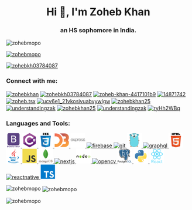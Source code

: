 <h1 align="center">Hi 👋, I'm Zoheb Khan</h1>
<h3 align="center">an HS sophomore in India.</h3>

<p align="left"> <img src="https://komarev.com/ghpvc/?username=zohebmopo&label=Profile%20views&color=0e75b6&style=flat" alt="zohebmopo" /> </p>

<p align="left"> <a href="https://github.com/ryo-ma/github-profile-trophy"><img src="https://github-profile-trophy.vercel.app/?username=zohebmopo" alt="zohebmopo" /></a> </p>

<p align="left"> <a href="https://twitter.com/zohebkh03784087" target="blank"><img src="https://img.shields.io/twitter/follow/zohebkh03784087?logo=twitter&style=for-the-badge" alt="zohebkh03784087" /></a> </p>

<h3 align="left">Connect with me:</h3>
<p align="left">
<a href="https://dev.to/zohebkhan" target="blank"><img align="center" src="https://cdn.jsdelivr.net/npm/simple-icons@3.0.1/icons/dev-dot-to.svg" alt="zohebkhan" height="30" width="40" /></a>
<a href="https://twitter.com/zohebkh03784087" target="blank"><img align="center" src="https://raw.githubusercontent.com/rahuldkjain/github-profile-readme-generator/neutral-icons/src/images/icons/Social/twitter.svg" alt="zohebkh03784087" height="30" width="40" /></a>
<a href="https://linkedin.com/in/zoheb-khan-4417101b9" target="blank"><img align="center" src="https://raw.githubusercontent.com/rahuldkjain/github-profile-readme-generator/neutral-icons/src/images/icons/Social/linked-in-alt.svg" alt="zoheb-khan-4417101b9" height="30" width="40" /></a>
<a href="https://stackoverflow.com/users/14871742" target="blank"><img align="center" src="https://raw.githubusercontent.com/rahuldkjain/github-profile-readme-generator/neutral-icons/src/images/icons/Social/stack-overflow.svg" alt="14871742" height="30" width="40" /></a>
<a href="https://instagram.com/zoheb.tsx" target="blank"><img align="center" src="https://raw.githubusercontent.com/rahuldkjain/github-profile-readme-generator/neutral-icons/src/images/icons/Social/instagram.svg" alt="zoheb.tsx" height="30" width="40" /></a>
<a href="https://www.youtube.com/c/ucv6e1_21vkosivuabvywlgw" target="blank"><img align="center" src="https://raw.githubusercontent.com/rahuldkjain/github-profile-readme-generator/neutral-icons/src/images/icons/Social/youtube.svg" alt="ucv6e1_21vkosivuabvywlgw" height="30" width="40" /></a>
<a href="https://www.codechef.com/users/zohebkhan25" target="blank"><img align="center" src="https://cdn.jsdelivr.net/npm/simple-icons@3.1.0/icons/codechef.svg" alt="zohebkhan25" height="30" width="40" /></a>
<a href="https://www.hackerrank.com/understandingzak" target="blank"><img align="center" src="https://raw.githubusercontent.com/rahuldkjain/github-profile-readme-generator/neutral-icons/src/images/icons/Social/hackerrank.svg" alt="understandingzak" height="30" width="40" /></a>
<a href="https://codeforces.com/profile/zohebkhan25" target="blank"><img align="center" src="https://cdn.jsdelivr.net/npm/simple-icons@3.0.1/icons/codeforces.svg" alt="zohebkhan25" height="30" width="40" /></a>
<a href="https://auth.geeksforgeeks.org/user/understandingzak" target="blank"><img align="center" src="https://raw.githubusercontent.com/rahuldkjain/github-profile-readme-generator/neutral-icons/src/images/icons/Social/geeks-for-geeks.svg" alt="understandingzak" height="30" width="40" /></a>
<a href="https://discord.gg/ryHh2WBq" target="blank"><img align="center" src="https://raw.githubusercontent.com/rahuldkjain/github-profile-readme-generator/neutral-icons/src/images/icons/Social/discord.svg" alt="ryHh2WBq" height="30" width="40" /></a>
</p>

<h3 align="left">Languages and Tools:</h3>
<p align="left"> <a href="https://getbootstrap.com" target="_blank"> <img src="https://raw.githubusercontent.com/devicons/devicon/master/icons/bootstrap/bootstrap-plain-wordmark.svg" alt="bootstrap" width="40" height="40"/> </a> <a href="https://www.w3schools.com/cs/" target="_blank"> <img src="https://raw.githubusercontent.com/devicons/devicon/master/icons/csharp/csharp-original.svg" alt="csharp" width="40" height="40"/> </a> <a href="https://www.w3schools.com/css/" target="_blank"> <img src="https://raw.githubusercontent.com/devicons/devicon/master/icons/css3/css3-original-wordmark.svg" alt="css3" width="40" height="40"/> </a> <a href="https://d3js.org/" target="_blank"> <img src="https://raw.githubusercontent.com/devicons/devicon/master/icons/d3js/d3js-original.svg" alt="d3js" width="40" height="40"/> </a> <a href="https://expressjs.com" target="_blank"> <img src="https://raw.githubusercontent.com/devicons/devicon/master/icons/express/express-original-wordmark.svg" alt="express" width="40" height="40"/> </a> <a href="https://firebase.google.com/" target="_blank"> <img src="https://www.vectorlogo.zone/logos/firebase/firebase-icon.svg" alt="firebase" width="40" height="40"/> </a> <a href="https://git-scm.com/" target="_blank"> <img src="https://www.vectorlogo.zone/logos/git-scm/git-scm-icon.svg" alt="git" width="40" height="40"/> </a> <a href="https://golang.org" target="_blank"> <img src="https://raw.githubusercontent.com/devicons/devicon/master/icons/go/go-original.svg" alt="go" width="40" height="40"/> </a> <a href="https://graphql.org" target="_blank"> <img src="https://www.vectorlogo.zone/logos/graphql/graphql-icon.svg" alt="graphql" width="40" height="40"/> </a> <a href="https://www.w3.org/html/" target="_blank"> <img src="https://raw.githubusercontent.com/devicons/devicon/master/icons/html5/html5-original-wordmark.svg" alt="html5" width="40" height="40"/> </a> <a href="https://www.java.com" target="_blank"> <img src="https://raw.githubusercontent.com/devicons/devicon/master/icons/java/java-original.svg" alt="java" width="40" height="40"/> </a> <a href="https://developer.mozilla.org/en-US/docs/Web/JavaScript" target="_blank"> <img src="https://raw.githubusercontent.com/devicons/devicon/master/icons/javascript/javascript-original.svg" alt="javascript" width="40" height="40"/> </a> <a href="https://www.mongodb.com/" target="_blank"> <img src="https://raw.githubusercontent.com/devicons/devicon/master/icons/mongodb/mongodb-original-wordmark.svg" alt="mongodb" width="40" height="40"/> </a> <a href="https://nextjs.org/" target="_blank"> <img src="https://cdn.worldvectorlogo.com/logos/nextjs-3.svg" alt="nextjs" width="40" height="40"/> </a> <a href="https://nodejs.org" target="_blank"> <img src="https://raw.githubusercontent.com/devicons/devicon/master/icons/nodejs/nodejs-original-wordmark.svg" alt="nodejs" width="40" height="40"/> </a> <a href="https://opencv.org/" target="_blank"> <img src="https://www.vectorlogo.zone/logos/opencv/opencv-icon.svg" alt="opencv" width="40" height="40"/> </a> <a href="https://www.postgresql.org" target="_blank"> <img src="https://raw.githubusercontent.com/devicons/devicon/master/icons/postgresql/postgresql-original-wordmark.svg" alt="postgresql" width="40" height="40"/> </a> <a href="https://www.python.org" target="_blank"> <img src="https://raw.githubusercontent.com/devicons/devicon/master/icons/python/python-original.svg" alt="python" width="40" height="40"/> </a> <a href="https://reactjs.org/" target="_blank"> <img src="https://raw.githubusercontent.com/devicons/devicon/master/icons/react/react-original-wordmark.svg" alt="react" width="40" height="40"/> </a> <a href="https://reactnative.dev/" target="_blank"> <img src="https://reactnative.dev/img/header_logo.svg" alt="reactnative" width="40" height="40"/> </a> <a href="https://www.typescriptlang.org/" target="_blank"> <img src="https://raw.githubusercontent.com/devicons/devicon/master/icons/typescript/typescript-original.svg" alt="typescript" width="40" height="40"/> </a> </p>

<p><img align="left" src="https://github-readme-stats.vercel.app/api/top-langs?username=zohebmopo&show_icons=true&locale=en&layout=compact" alt="zohebmopo" /></p>

<p>&nbsp;<img align="center" src="https://github-readme-stats.vercel.app/api?username=zohebmopo&show_icons=true&locale=en" alt="zohebmopo" /></p>

<p><img align="center" src="https://github-readme-streak-stats.herokuapp.com/?user=zohebmopo&" alt="zohebmopo" /></p>

